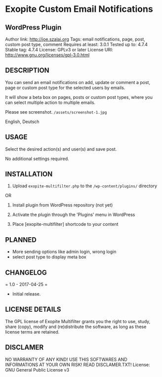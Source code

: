 # Exopite Custom Email Notifications
## WordPress Plugin

Author link: http://joe.szalai.org
Tags: email notifications, page, post, custom post type, comment
Requires at least: 3.0.1
Tested up to: 4.7.4
Stable tag: 4.7.4
License: GPLv3 or later
License URI: http://www.gnu.org/licenses/gpl-3.0.html

DESCRIPTION
-----------

You can send an email notifications on add, update or comment a post, page or custom post type for the selected users by emails.

It will show a beta box on pages, posts or custom post types, where you can select multiple action to multiple emails.

Please see screenshot. `/assets/screenshot-1.jpg`

English, Deutsch

USAGE
-----

Select the desired action(s) and user(s) and save post.

No additional settings required.

INSTALLATION
------------

1. Upload `exopite-multifilter.php` to the `/wp-content/plugins/` directory

OR

1. Install plugin from WordPress repository (not yet)

2. Activate the plugin through the 'Plugins' menu in WordPress
3. Place [exopite-multifilter] shortcode to your content

PLANNED
-------

* More sending options like admin login, wrong login
* select post type to display meta box

CHANGELOG
---------

= 1.0 - 2017-04-25 =
* Initial release.

LICENSE DETAILS
---------------
The GPL license of Exopite Multifilter grants you the right to use, study, share (copy), modify and (re)distribute the software, as long as these license terms are retained.

DISCLAMER
---------

NO WARRANTY OF ANY KIND! USE THIS SOFTWARES AND INFORMATIONS AT YOUR OWN RISK! READ DISCLAMER.TXT!
License: GNU General Public License v3

